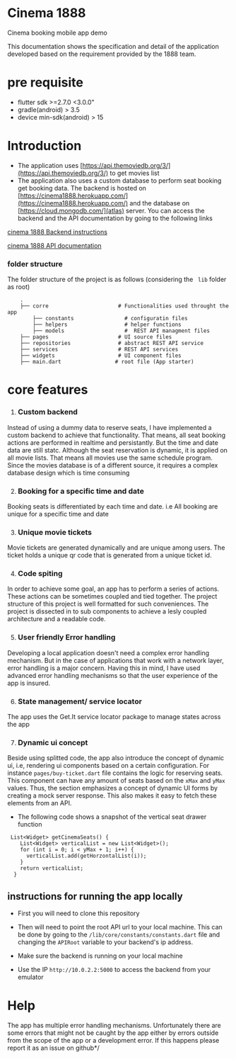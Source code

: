# Cinema 1888

Cinema booking mobile app demo


This documentation shows the specification and detail of the application developed based on the requirement provided by the 1888 team. 

# pre requisite
* flutter sdk >=2.7.0 <3.0.0"
* gradle(android) > 3.5
* device min-sdk(android) > 15

# Introduction


* The application uses [https://api.themoviedb.org/3/](https://api.themoviedb.org/3/) to get movies list
* The application also uses a custom database to perform seat booking get booking data. The backend is hosted on [https://cinema1888.herokuapp.com/](https://cinema1888.herokuapp.com/) and the database on [https://cloud.mongodb.com/](atlas) server. You can access the backend and the API documentation by going to the following links

[cinema 1888 Backend instructions](https://github.com/exeligent/cinema1888_backend)

[cinema 1888 API documentation](https://documenter.getpostman.com/view/9164090/TVt184X7)


### folder structure
The folder structure of the project is as follows (considering the ``` lib``` folder as root)
```
    .
    ├── corre                      # Functionalities used throught the app
        ├── constants                # configuratin files
        ├── helpers                  # helper functions 
        ├── models                   #  REST API managment files
    ├── pages                      # UI source files
    ├── repositories               # abstract REST API service
    ├── services                   # REST API services
    ├── widgets                    # UI component files
    ├── main.dart                 # root file (App starter)

   ```  
 

# core features

1. ### Custom backend
Instead of using a dummy data to reserve seats, I have implemented a custom backend to achieve that functionality. That means, all seat booking actions are performed in realtime and persistantly. But the time and date data are still statc. Although the seat reservation is dynamic, it is applied on all movie lists. That means all movies use the same schedule program. Since the movies database is of a different source, it requires a complex database design which is time consuming

2. ### Booking for a specific time and date
 Booking seats is differentiated by each time and date. i.e All booking are unique for a specific time and date

3. ### Unique movie tickets
Movie tickets are generated dynamically and are unique among users. The ticket holds a unique qr code that is generated from a unique ticket id.

 
4. ### Code spiting
In order to achieve some goal, an app has to perform a series of actions. These actions can be sometimes coupled and tied together. The project structure of this project is well formatted for such conveniences. The project is dissected in to sub components to achieve a lesly coupled architecture and a readable code.  

5. ### User friendly Error handling
Developing a local application doesn't need a complex error handling mechanism. But in the case of applications that work with a network layer, error handling is a  major concern. Having this in mind, I have used advanced error handling mechanisms so that the user experience of the app is insured.

6. ### State management/ service locator
 The app uses the Get.It service locator package to manage states across the app 
 
7. ### Dynamic ui concept
 Beside using splitted code, the app also introduce the concept of dynamic ui, i.e, rendering ui components based on a certain configuration. For instance ```pages/buy-ticket.dart``` file contains the logic for reserving seats. This component can have any amount of seats based on the ```xMax``` and ```yMax``` values.  Thus, the section emphasizes a concept of dynamic UI forms by creating a mock server response.  This also makes it easy to fetch these elements from an API.

* The following code shows a snapshot of the vertical seat drawer function

```
 List<Widget> getCinemaSeats() {
    List<Widget> verticalList = new List<Widget>();
    for (int i = 0; i < yMax + 1; i++) {
      verticalList.add(getHorzontalList(i));
    }
    return verticalList;
  }

```

## instructions for running the app locally
 
* First you will need to clone this repository
* Then will need to point the root API url to your local machine. This can be done by going to the ```/lib/core/constants/constants.dart``` file and changing the ```APIRoot``` variable to your backend's ip address.

* Make sure the backend is running on your local machine
* Use the IP ```http://10.0.2.2:5000``` to access the backend from your emulator

# Help
The app has multiple error handling mechanisms. Unfortunately there are some errors that might not be caught by the app either by errors outside from the scope of the app or a development error. If this happens please report it as an issue on github*/
 




 
